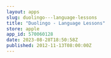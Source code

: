 ```yaml
---
layout: apps
slug: duolingo---language-lessons
title: "Duolingo - Language Lessons"
store: apple
app_id: 570060128
date: 2023-08-28T18:50:58Z
published: 2012-11-13T08:00:00Z
---
```

